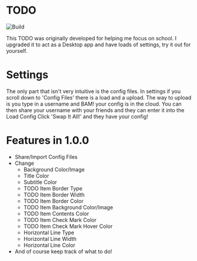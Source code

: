 # TODO
![Build](https://github.com/RhinoCodes/TODO/workflows/Build%20TODO/badge.svg)

This TODO was originally developed for helping me focus on school.
I upgraded it to act as a Desktop app and have loads of settings, try it
out for yourself.
# Settings
The only part that isn't very intuitive is the config files.
In settings if you scroll down to 'Config Files' there is a load and a upload.
The way to upload is you type in a username and BAM! your config is in the cloud.
You can then share your username with your friends and they can enter it into the Load Config
Click 'Swap It All!' and they have your config!
# Features in 1.0.0
  * Share/Import Config Files
  * Change
    * Background Color/Image
    * Title Color
    * Subtitle Color
    * TODO Item Border Type
    * TODO Item Border Width
    * TODO Item Border Color
    * TODO Item Background Color/Image
    * TODO Item Contents Color
    * TODO Item Check Mark Color
    * TODO Item Check Mark Hover Color
    * Horizontal Line Type
    * Horizontal Line Width
    * Horizontal Line Color
  * And of course keep track of what to do!

